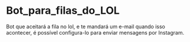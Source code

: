 # Bot_para_filas_do_LOL
Bot que aceitará a fila no lol, e te mandará um e-mail quando isso acontecer, é possível configura-lo para enviar mensagens por Instagram. 
